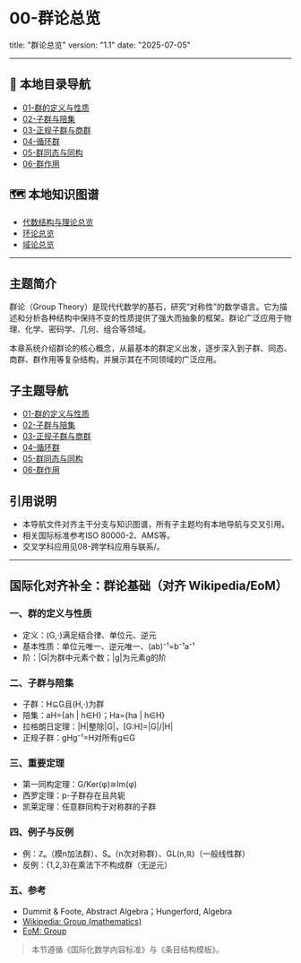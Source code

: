 # 00-群论总览

title: "群论总览"
version: "1.1"
date: "2025-07-05"

---

## 📁 本地目录导航

- [01-群的定义与性质](./01-群的定义与性质.md)
- [02-子群与陪集](./02-子群与陪集.md)
- [03-正规子群与商群](./03-正规子群与商群.md)
- [04-循环群](./04-循环群.md)
- [05-群同态与同构](./05-群同态与同构.md)
- [06-群作用](./06-群作用.md)

## 🗺️ 本地知识图谱

- [代数结构与理论总览](../00-代数结构与理论总览.md)
- [环论总览](../03-环论/00-环论总览.md)
- [域论总览](../04-域论/00-域论总览.md)

---

## 主题简介

群论（Group Theory）是现代代数学的基石，研究“对称性”的数学语言。它为描述和分析各种结构中保持不变的性质提供了强大而抽象的框架。群论广泛应用于物理、化学、密码学、几何、组合等领域。

本章系统介绍群论的核心概念，从最基本的群定义出发，逐步深入到子群、同态、商群、群作用等复杂结构，并展示其在不同领域的广泛应用。

## 子主题导航

- [01-群的定义与性质](./01-群的定义与性质.md)
- [02-子群与陪集](./02-子群与陪集.md)
- [03-正规子群与商群](./03-正规子群与商群.md)
- [04-循环群](./04-循环群.md)
- [05-群同态与同构](./05-群同态与同构.md)
- [06-群作用](./06-群作用.md)

## 引用说明

- 本导航文件对齐主干分支与知识图谱，所有子主题均有本地导航与交叉引用。
- 相关国际标准参考ISO 80000-2、AMS等。
- 交叉学科应用见08-跨学科应用与联系/。

---

## 国际化对齐补全：群论基础（对齐 Wikipedia/EoM）

### 一、群的定义与性质

- 定义：(G,·)满足结合律、单位元、逆元
- 基本性质：单位元唯一、逆元唯一、(ab)⁻¹=b⁻¹a⁻¹
- 阶：|G|为群中元素个数；|g|为元素g的阶

### 二、子群与陪集

- 子群：H⊆G且(H,·)为群
- 陪集：aH={ah | h∈H}；Ha={ha | h∈H}
- 拉格朗日定理：|H|整除|G|，[G:H]=|G|/|H|
- 正规子群：gHg⁻¹=H对所有g∈G

### 三、重要定理

- 第一同构定理：G/Ker(φ)≅Im(φ)
- 西罗定理：p-子群存在且共轭
- 凯莱定理：任意群同构于对称群的子群

### 四、例子与反例

- 例：ℤₙ（模n加法群）、Sₙ（n次对称群）、GL(n,ℝ)（一般线性群）
- 反例：{1,2,3}在乘法下不构成群（无逆元）

### 五、参考

- Dummit & Foote, Abstract Algebra；Hungerford, Algebra
- [Wikipedia: Group (mathematics)](https://en.wikipedia.org/wiki/Group_(mathematics))
- [EoM: Group](https://encyclopediaofmath.org/wiki/Group)

> 本节遵循《国际化数学内容标准》与《条目结构模板》。

